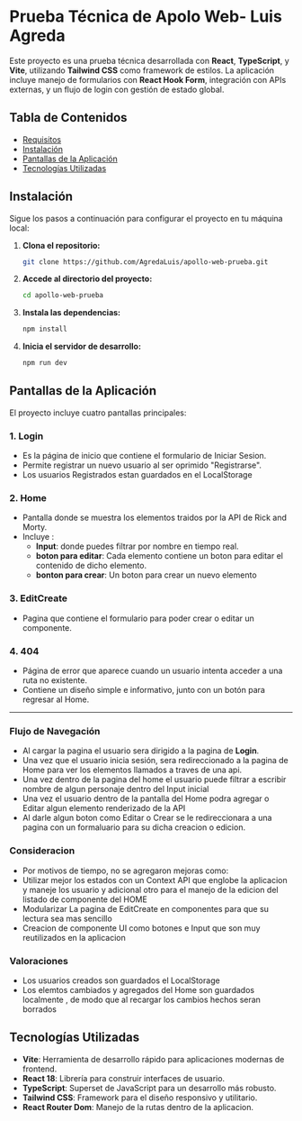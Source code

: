 # Prueba Técnica de Apolo Web- Luis Agreda

Este proyecto es una prueba técnica desarrollada con **React**, **TypeScript**, y **Vite**, utilizando **Tailwind CSS** como framework de estilos. La aplicación incluye manejo de formularios con **React Hook Form**, integración con APIs externas, y un flujo de login con gestión de estado global.

## Tabla de Contenidos

- [Requisitos](#requisitos)
- [Instalación](#instalación)
- [Pantallas de la Aplicación](#Pantallas-de-la-Aplicación)
- [Tecnologías Utilizadas](#Tecnologías-Utilizadas)



## Instalación

Sigue los pasos a continuación para configurar el proyecto en tu máquina local:

1. **Clona el repositorio:**

   ```bash
   git clone https://github.com/AgredaLuis/apollo-web-prueba.git

2. **Accede al directorio del proyecto:**

   ```bash
   cd apollo-web-prueba

3. **Instala las dependencias:**

     ```bash
     npm install

4. **Inicia el servidor de desarrollo:**

     ```bash
     npm run dev


## Pantallas de la Aplicación

El proyecto incluye cuatro pantallas principales:

### 1. **Login**
- Es la página de inicio que contiene el formulario de Iniciar Sesion.
- Permite registrar un nuevo usuario al ser oprimido "Registrarse".
- Los usuarios Registrados estan guardados en el LocalStorage

### 2. **Home**
- Pantalla donde se muestra los elementos traidos por la API de Rick and Morty.
- Incluye :
  - **Input**: donde puedes filtrar por nombre en tiempo real.
  - **boton para editar**: Cada elemento contiene un boton para editar el contenido de dicho elemento.
  - **bonton para crear**: Un boton para crear un nuevo elemento
### 3. **EditCreate**
- Pagina que contiene el formulario para poder crear o editar un componente.

### 4. **404**
- Página de error que aparece cuando un usuario intenta acceder a una ruta no existente.
- Contiene un diseño simple e informativo, junto con un botón para regresar al Home.

---

### Flujo de Navegación

- Al cargar la pagina el usuario sera dirigido a la pagina de **Login**.
- Una vez que el usuario inicia sesión, sera redireccionado a la pagina de Home para ver los elementos llamados a traves de una api.
- Una vez dentro de la pagina del home el usuario puede filtrar a escribir nombre de algun personaje dentro del Input inicial
- Una vez el usuario dentro de la pantalla del Home podra agregar o Editar algun elemento renderizado de la API
- Al darle algun boton como Editar o Crear se le redireccionara a una pagina con un formaluario para su dicha creacion o edicion.

### Consideracion
- Por motivos de tiempo, no se agregaron mejoras como:
- Utilizar mejor los estados con un Context API que englobe la aplicacion y maneje los usuario y adicional otro para el manejo de la edicion del listado de componente del HOME
- Modularizar La pagina de EditCreate en componentes para que su lectura sea mas sencillo
- Creacion de componente UI como botones e Input que son muy reutilizados en la aplicacion


### Valoraciones
- Los usuarios creados son guardados el LocalStorage
- Los elemtos cambiados y agregados del Home son guardados localmente , de modo que al recargar los cambios hechos seran borrados

## Tecnologías Utilizadas

- **Vite**: Herramienta de desarrollo rápido para aplicaciones modernas de frontend.
- **React 18**: Librería para construir interfaces de usuario.
- **TypeScript**: Superset de JavaScript para un desarrollo más robusto.
- **Tailwind CSS**: Framework para el diseño responsivo y utilitario.
- **React Router Dom**: Manejo de la rutas dentro de la aplicacion.


